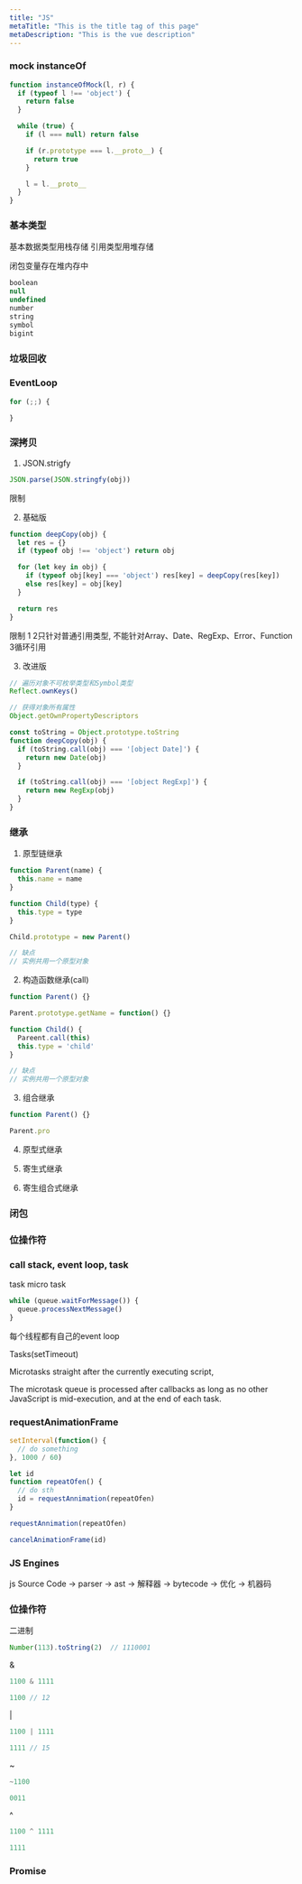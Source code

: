 ```yaml
---
title: "JS"
metaTitle: "This is the title tag of this page"
metaDescription: "This is the vue description"
---
```


### mock instanceOf

```js
function instanceOfMock(l, r) {
  if (typeof l !== 'object') {
    return false
  }

  while (true) {
    if (l === null) return false

    if (r.prototype === l.__proto__) {
      return true
    }

    l = l.__proto__
  }
}
```

### 基本类型

基本数据类型用栈存储
引用类型用堆存储

闭包变量存在堆内存中


```js
boolean
null
undefined
number
string
symbol
bigint
```

### 垃圾回收

### EventLoop

```js
for (;;) {

}
```

### 深拷贝

1. JSON.strigfy
```js
JSON.parse(JSON.stringfy(obj))
```
限制

2. 基础版
```js
function deepCopy(obj) {
  let res = {}
  if (typeof obj !== 'object') return obj

  for (let key in obj) {
    if (typeof obj[key] === 'object') res[key] = deepCopy(res[key])
    else res[key] = obj[key]
  }

  return res
}
```
限制 1 2只针对普通引用类型, 不能针对Array、Date、RegExp、Error、Function 3循环引用

3. 改进版
```js
// 遍历对象不可枚举类型和Symbol类型
Reflect.ownKeys()

// 获得对象所有属性
Object.getOwnPropertyDescriptors
```

```js
const toString = Object.prototype.toString
function deepCopy(obj) {
  if (toString.call(obj) === '[object Date]') {
    return new Date(obj)
  }

  if (toString.call(obj) === '[object RegExp]') {
    return new RegExp(obj)
  }
}
```

### 继承

1. 原型链继承
```js
function Parent(name) {
  this.name = name
}

function Child(type) {
  this.type = type
}

Child.prototype = new Parent()

// 缺点
// 实例共用一个原型对象
```

2. 构造函数继承(call)

```js
function Parent() {}

Parent.prototype.getName = function() {}

function Child() {
  Pareent.call(this)
  this.type = 'child'
}

// 缺点
// 实例共用一个原型对象
```

3. 组合继承
```js
function Parent() {}

Parent.pro

```

4. 原型式继承

5. 寄生式继承

6. 寄生组合式继承

### 闭包


### 位操作符


### call stack, event loop, task

task
micro task

```js
while (queue.waitForMessage()) {
  queue.processNextMessage()
}
```

每个线程都有自己的event loop

Tasks(setTimeout)

Microtasks   straight after the currently executing script,

The microtask queue is processed after callbacks as long as no other JavaScript is mid-execution, and at the end of each task.


### requestAnimationFrame

```js
setInterval(function() {
  // do something
}, 1000 / 60)

let id
function repeatOfen() {
  // do sth
  id = requestAnnimation(repeatOfen)
}

requestAnnimation(repeatOfen)

cancelAnimationFrame(id)
```

### JS Engines

js Source Code -> parser -> ast -> 解释器 -> bytecode -> 优化 -> 机器码

### 位操作符

二进制

```js
Number(113).toString(2)  // 1110001
```

&
```js
1100 & 1111

1100 // 12
```

|
```js
1100 | 1111

1111 // 15
```

~
```js
~1100

0011
```

^
```js
1100 ^ 1111

1111
```

### Promise
